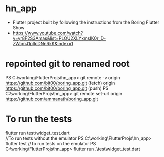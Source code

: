# hn_app  
- Flutter project built by following the instructions from the Boring Flutter Show  
- https://www.youtube.com/watch?v=yr8F2S3Amas&list=PLOU2XLYxmsIK0r_D-zWcmJ1plIcDNnRkK&index=1  

# repointed git to renamed root
PS C:\working\FlutterProjs\hn_app> git remote -v
origin  https://github.com/bit00/boring_app.git (fetch)
origin  https://github.com/bit00/boring_app.git (push)
PS C:\working\FlutterProjs\hn_app> git remote set-url origin https://github.com/ammanath/boring_app.git

# To run the tests  
flutter run test/widget_test.dart  
//To run tests without the emulator
PS C:\working\FlutterProjs\hn_app> flutter test
//To run tests on the emulator
PS C:\working\FlutterProjs\hn_app> flutter run .\test\widget_test.dart
